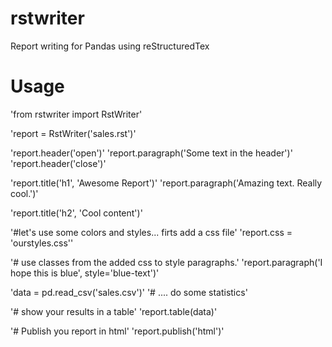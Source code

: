 # rstwriter
Report writing for Pandas using reStructuredTex

# Usage
'from rstwriter import RstWriter'


'report = RstWriter('sales.rst')'

'report.header('open')'
'report.paragraph('Some text in the header')'
'report.header('close')'

'report.title('h1', 'Awesome Report')'
'report.paragraph('Amazing text. Really cool.')'

'report.title('h2', 'Cool content')'

'#let's use some colors and styles... firts add a css file'
'report.css = 'ourstyles.css''

'# use classes from the added css to style paragraphs.'
'report.paragraph('I hope this is blue', style='blue-text')'

'data = pd.read_csv('sales.csv')'
'# .... do some statistics'

'# show your results in a table'
'report.table(data)'

'# Publish you report in html'
'report.publish('html')'
